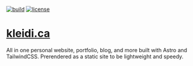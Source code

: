 [![build](https://github.com/kbzt/kleidi.ca/actions/workflows/build.yml/badge.svg)](https://github.com/kbzt/kleidi.ca/actions/workflows/build.yml) [![license](https://img.shields.io/github/license/kbzt/kleidi.ca)](https://opensource.org/licenses/MIT)

# [kleidi.ca](https://kleidi.ca)

All in one personal website, portfolio, blog, and more built with Astro and TailwindCSS. Prerendered as a static site to be lightweight and speedy.
